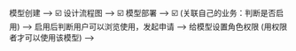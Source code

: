模型创建  -->  ☑️
设计流程图 -->  ☑️
模型部署  -->   ☑️
(关联自己的业务：判断是否启用) -->
启用后判断用户可以浏览使用，发起申请 -->
给模型设置角色权限 (用权限者才可以使用该模型) -->




